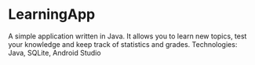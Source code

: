 # LearningApp
A simple application written in Java. It allows you to learn new topics, test your knowledge and keep track of statistics and grades.
Technologies: Java, SQLite, Android Studio
